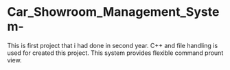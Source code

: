 # Car_Showroom_Management_System-
This is first project that i had done in second year. C++ and file handling is used for created this project. This system provides flexible command prount view. 
